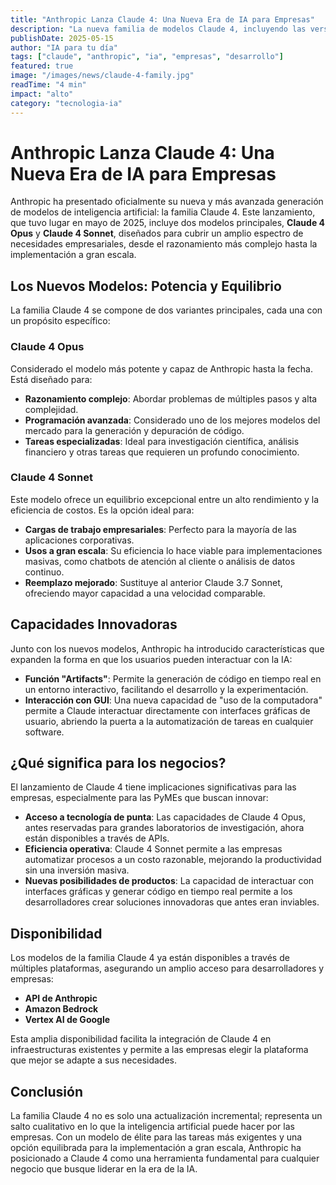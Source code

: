 ```yaml
---
title: "Anthropic Lanza Claude 4: Una Nueva Era de IA para Empresas"
description: "La nueva familia de modelos Claude 4, incluyendo las versiones Opus y Sonnet, redefine las capacidades de la IA para tareas complejas, programación y aplicaciones empresariales a gran escala."
publishDate: 2025-05-15
author: "IA para tu día"
tags: ["claude", "anthropic", "ia", "empresas", "desarrollo"]
featured: true
image: "/images/news/claude-4-family.jpg"
readTime: "4 min"
impact: "alto"
category: "tecnologia-ia"
---
```


# Anthropic Lanza Claude 4: Una Nueva Era de IA para Empresas

Anthropic ha presentado oficialmente su nueva y más avanzada generación de modelos de inteligencia artificial: la familia Claude 4. Este lanzamiento, que tuvo lugar en mayo de 2025, incluye dos modelos principales, **Claude 4 Opus** y **Claude 4 Sonnet**, diseñados para cubrir un amplio espectro de necesidades empresariales, desde el razonamiento más complejo hasta la implementación a gran escala.

## Los Nuevos Modelos: Potencia y Equilibrio

La familia Claude 4 se compone de dos variantes principales, cada una con un propósito específico:

### Claude 4 Opus
Considerado el modelo más potente y capaz de Anthropic hasta la fecha. Está diseñado para:
- **Razonamiento complejo**: Abordar problemas de múltiples pasos y alta complejidad.
- **Programación avanzada**: Considerado uno de los mejores modelos del mercado para la generación y depuración de código.
- **Tareas especializadas**: Ideal para investigación científica, análisis financiero y otras tareas que requieren un profundo conocimiento.

### Claude 4 Sonnet
Este modelo ofrece un equilibrio excepcional entre un alto rendimiento y la eficiencia de costos. Es la opción ideal para:
- **Cargas de trabajo empresariales**: Perfecto para la mayoría de las aplicaciones corporativas.
- **Usos a gran escala**: Su eficiencia lo hace viable para implementaciones masivas, como chatbots de atención al cliente o análisis de datos continuo.
- **Reemplazo mejorado**: Sustituye al anterior Claude 3.7 Sonnet, ofreciendo mayor capacidad a una velocidad comparable.

## Capacidades Innovadoras

Junto con los nuevos modelos, Anthropic ha introducido características que expanden la forma en que los usuarios pueden interactuar con la IA:

- **Función "Artifacts"**: Permite la generación de código en tiempo real en un entorno interactivo, facilitando el desarrollo y la experimentación.
- **Interacción con GUI**: Una nueva capacidad de "uso de la computadora" permite a Claude interactuar directamente con interfaces gráficas de usuario, abriendo la puerta a la automatización de tareas en cualquier software.

## ¿Qué significa para los negocios?

El lanzamiento de Claude 4 tiene implicaciones significativas para las empresas, especialmente para las PyMEs que buscan innovar:

- **Acceso a tecnología de punta**: Las capacidades de Claude 4 Opus, antes reservadas para grandes laboratorios de investigación, ahora están disponibles a través de APIs.
- **Eficiencia operativa**: Claude 4 Sonnet permite a las empresas automatizar procesos a un costo razonable, mejorando la productividad sin una inversión masiva.
- **Nuevas posibilidades de productos**: La capacidad de interactuar con interfaces gráficas y generar código en tiempo real permite a los desarrolladores crear soluciones innovadoras que antes eran inviables.

## Disponibilidad

Los modelos de la familia Claude 4 ya están disponibles a través de múltiples plataformas, asegurando un amplio acceso para desarrolladores y empresas:
- **API de Anthropic**
- **Amazon Bedrock**
- **Vertex AI de Google**

Esta amplia disponibilidad facilita la integración de Claude 4 en infraestructuras existentes y permite a las empresas elegir la plataforma que mejor se adapte a sus necesidades.

## Conclusión

La familia Claude 4 no es solo una actualización incremental; representa un salto cualitativo en lo que la inteligencia artificial puede hacer por las empresas. Con un modelo de élite para las tareas más exigentes y una opción equilibrada para la implementación a gran escala, Anthropic ha posicionado a Claude 4 como una herramienta fundamental para cualquier negocio que busque liderar en la era de la IA.
